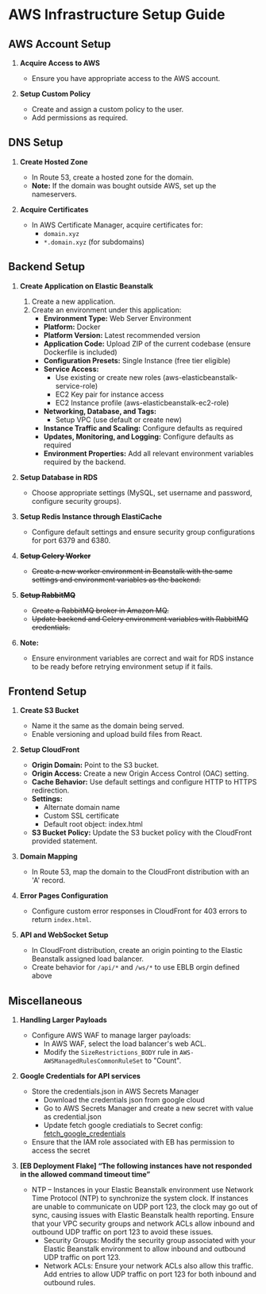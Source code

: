 
# AWS Infrastructure Setup Guide

## AWS Account Setup

1. **Acquire Access to AWS**
   - Ensure you have appropriate access to the AWS account.

2. **Setup Custom Policy**
   - Create and assign a custom policy to the user.
   - Add permissions as required.

## DNS Setup

1. **Create Hosted Zone**
   - In Route 53, create a hosted zone for the domain.
   - **Note:** If the domain was bought outside AWS, set up the nameservers.

2. **Acquire Certificates**
   - In AWS Certificate Manager, acquire certificates for:
     - `domain.xyz`
     - `*.domain.xyz` (for subdomains)

## Backend Setup

1. **Create Application on Elastic Beanstalk**
   1. Create a new application.
   2. Create an environment under this application:
      - **Environment Type:** Web Server Environment
      - **Platform:** Docker
      - **Platform Version:** Latest recommended version
      - **Application Code:** Upload ZIP of the current codebase (ensure Dockerfile is included)
      - **Configuration Presets:** Single Instance (free tier eligible)
      - **Service Access:**
        - Use existing or create new roles (aws-elasticbeanstalk-service-role)
        - EC2 Key pair for instance access
        - EC2 Instance profile (aws-elasticbeanstalk-ec2-role)
      - **Networking, Database, and Tags:**
        - Setup VPC (use default or create new)
      - **Instance Traffic and Scaling:** Configure defaults as required
      - **Updates, Monitoring, and Logging:** Configure defaults as required
      - **Environment Properties:** Add all relevant environment variables required by the backend.

2. **Setup Database in RDS**
   - Choose appropriate settings (MySQL, set username and password, configure security groups).

3. **Setup Redis Instance through ElastiCache**
   - Configure default settings and ensure security group configurations for port 6379 and 6380.

4. **~~Setup Celery Worker~~**
   - ~~Create a new worker environment in Beanstalk with the same settings and environment variables as the backend.~~

5. **~~Setup RabbitMQ~~**
   - ~~Create a RabbitMQ broker in Amazon MQ.~~
   - ~~Update backend and Celery environment variables with RabbitMQ credentials.~~

6. **Note:**
   - Ensure environment variables are correct and wait for RDS instance to be ready before retrying environment setup if it fails.

## Frontend Setup

1. **Create S3 Bucket**
   - Name it the same as the domain being served.
   - Enable versioning and upload build files from React.

2. **Setup CloudFront**
   - **Origin Domain:** Point to the S3 bucket.
   - **Origin Access:** Create a new Origin Access Control (OAC) setting.
   - **Cache Behavior:** Use default settings and configure HTTP to HTTPS redirection.
   - **Settings:**
     - Alternate domain name
     - Custom SSL certificate
     - Default root object: index.html
   - **S3 Bucket Policy:** Update the S3 bucket policy with the CloudFront provided statement.

3. **Domain Mapping**
   - In Route 53, map the domain to the CloudFront distribution with an 'A' record.

4. **Error Pages Configuration**
   - Configure custom error responses in CloudFront for 403 errors to return `index.html`.

5. **API and WebSocket Setup**
   - In CloudFront distribution, create an origin pointing to the Elastic Beanstalk assigned load balancer.
   - Create behavior for `/api/*` and `/ws/*` to use EBLB orgin defined above

## Miscellaneous

1. **Handling Larger Payloads**
   - Configure AWS WAF to manage larger payloads:
     - In AWS WAF, select the load balancer's web ACL.
     - Modify the `SizeRestrictions_BODY` rule in `AWS-AWSManagedRulesCommonRuleSet` to "Count".

2. **Google Credentials for API services**
   - Store the credentials.json in AWS Secrets Manager
      - Download the credentials json from google cloud
      - Go to AWS Secrets Manager and create a new secret with value as credential.json
      - Update fetch google crediatials to Secret config: [fetch_google_credentials](backend/fetch_google_credentials.py)
   - Ensure that the IAM role associated with EB has permission to access the secret
3. **[EB Deployment Flake] “The following instances have not responded in the allowed command timeout time”**
   - NTP – Instances in your Elastic Beanstalk environment use Network Time Protocol (NTP) to synchronize the system clock. If instances are unable to communicate on UDP port 123, the clock may go out of sync, causing issues with Elastic Beanstalk health reporting. Ensure that your VPC security groups and network ACLs allow inbound and outbound UDP traffic on port 123 to avoid these issues.
      - Security Groups: Modify the security group associated with your Elastic Beanstalk environment to allow inbound and outbound UDP traffic on port 123.
      - Network ACLs: Ensure your network ACLs also allow this traffic. Add entries to allow UDP traffic on port 123 for both inbound and outbound rules.
